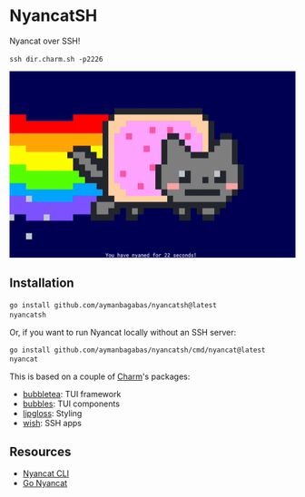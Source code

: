 # NyancatSH

Nyancat over SSH!

`ssh dir.charm.sh -p2226`

![NyancatSH GIF](nyancatsh.gif)


## Installation

```sh
go install github.com/aymanbagabas/nyancatsh@latest
nyancatsh
```

Or, if you want to run Nyancat locally without an SSH server:

```sh
go install github.com/aymanbagabas/nyancatsh/cmd/nyancat@latest
nyancat
```

This is based on a couple of [Charm](https://github.com/charmbracelet)'s packages:

- [bubbletea](https://github.com/charmbracelet/bubbletea): TUI framework
- [bubbles](https://github.com/charmbracelet/bubbles): TUI components
- [lipgloss](https://github.com/charmbracelet/lipgloss): Styling
- [wish](https://github.com/charmbracelet/wish): SSH apps

## Resources

- [Nyancat CLI](https://github.com/klange/nyancat)
- [Go Nyancat](https://github.com/NARKOZ/go-nyancat)
